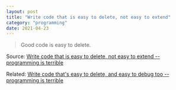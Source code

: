 ```yaml
---
layout: post
title: "Write code that is easy to delete, not easy to extend"
category: "programming"
date: 2021-04-23
---
```


> Good code is easy to delete.

Source: [Write code that is easy to delete, not easy to extend -- programming is terrible](https://programmingisterrible.com/post/139222674273/how-to-write-disposable-code-in-large-systems)

Related: [Write code that's easy to delete, and easy to debug too -- programming is terrible](https://programmingisterrible.com/post/173883533613/code-to-debug)
